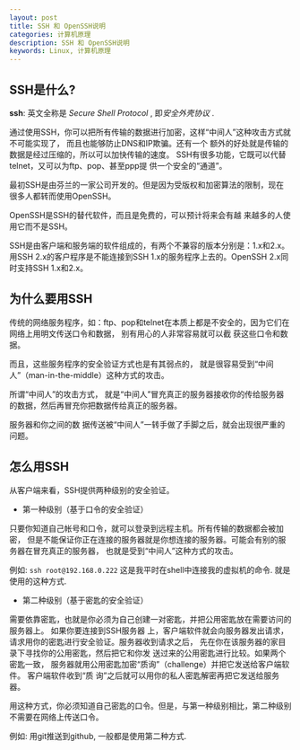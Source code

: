 ```yaml
---
layout: post
title: SSH 和 OpenSSH说明
categories: 计算机原理
description: SSH 和 OpenSSH说明
keywords: Linux, 计算机原理
---
```


## SSH是什么?
**ssh**: 英文全称是 *Secure Shell Protocol* , 即*安全外壳协议* . 

通过使用SSH，你可以把所有传输的数据进行加密，这样“中间人”这种攻击方式就不可能实现了， 而且也能够防止DNS和IP欺骗。还有一个 额外的好处就是传输的数据是经过压缩的，所以可以加快传输的速度。 SSH有很多功能，它既可以代替telnet，又可以为ftp、pop、甚至ppp提 供一个安全的“通道”。 

最初SSH是由芬兰的一家公司开发的。但是因为受版权和加密算法的限制，现在很多人都转而使用OpenSSH。 

OpenSSH是SSH的替代软件，而且是免费的，可以预计将来会有越 来越多的人使用它而不是SSH。 

SSH是由客户端和服务端的软件组成的，有两个不兼容的版本分别是：1.x和2.x。 用SSH 2.x的客户程序是不能连接到SSH 1.x的服务程序上去的。OpenSSH 2.x同时支持SSH 1.x和2.x。 

## 为什么要用SSH
传统的网络服务程序，如：ftp、pop和telnet在本质上都是不安全的，因为它们在网络上用明文传送口令和数据， 别有用心的人非常容易就可以截 获这些口令和数据。

而且，这些服务程序的安全验证方式也是有其弱点的， 就是很容易受到“中间人”（man-in-the-middle）这种方式的攻击。

所谓“中间人”的攻击方式， 就是“中间人”冒充真正的服务器接收你的传给服务器的数据，然后再冒充你把数据传给真正的服务器。 

服务器和你之间的数 据传送被“中间人”一转手做了手脚之后，就会出现很严重的问题。

## 怎么用SSH
从客户端来看，SSH提供两种级别的安全验证。 

* 第一种级别（基于口令的安全验证）

只要你知道自己帐号和口令，就可以登录到远程主机。所有传输的数据都会被加密， 但是不能保证你正在连接的服务器就是你想连接的服务器。可能会有别的服务器在冒充真正的服务器， 也就是受到“中间人”这种方式的攻击。

例如: `ssh root@192.168.0.222`
这是我平时在shell中连接我的虚拟机的命令. 就是使用的这种方式. 

 
* 第二种级别（基于密匙的安全验证）

需要依靠密匙，也就是你必须为自己创建一对密匙，并把公用密匙放在需要访问的服务器上。 如果你要连接到SSH服务器 上，客户端软件就会向服务器发出请求，请求用你的密匙进行安全验证。服务器收到请求之后， 先在你在该服务器的家目录下寻找你的公用密匙，然后把它和你发 送过来的公用密匙进行比较。如果两个密匙一致， 服务器就用公用密匙加密“质询”（challenge）并把它发送给客户端软件。 客户端软件收到“质 询”之后就可以用你的私人密匙解密再把它发送给服务器。 

用这种方式，你必须知道自己密匙的口令。但是，与第一种级别相比，第二种级别不需要在网络上传送口令。

例如: 用git推送到github, 一般都是使用第二种方式. 






